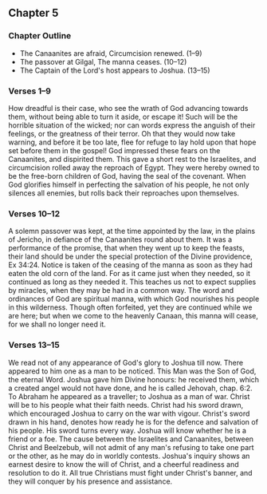 ## Chapter 5

### Chapter Outline

- The Canaanites are afraid, Circumcision renewed. (1–9)
- The passover at Gilgal, The manna ceases. (10–12)
- The Captain of the Lord's host appears to Joshua. (13–15)

### Verses 1–9

How dreadful is their case, who see the wrath of God advancing towards them, without being able to turn it aside, or escape it! Such will be the horrible situation of the wicked; nor can words express the anguish of their feelings, or the greatness of their terror. Oh that they would now take warning, and before it be too late, flee for refuge to lay hold upon that hope set before them in the gospel! God impressed these fears on the Canaanites, and dispirited them. This gave a short rest to the Israelites, and circumcision rolled away the reproach of Egypt. They were hereby owned to be the free-born children of God, having the seal of the covenant. When God glorifies himself in perfecting the salvation of his people, he not only silences all enemies, but rolls back their reproaches upon themselves.

### Verses 10–12

A solemn passover was kept, at the time appointed by the law, in the plains of Jericho, in defiance of the Canaanites round about them. It was a performance of the promise, that when they went up to keep the feasts, their land should be under the special protection of the Divine providence, Ex 34:24. Notice is taken of the ceasing of the manna as soon as they had eaten the old corn of the land. For as it came just when they needed, so it continued as long as they needed it. This teaches us not to expect supplies by miracles, when they may be had in a common way. The word and ordinances of God are spiritual manna, with which God nourishes his people in this wilderness. Though often forfeited, yet they are continued while we are here; but when we come to the heavenly Canaan, this manna will cease, for we shall no longer need it.

### Verses 13–15

We read not of any appearance of God's glory to Joshua till now. There appeared to him one as a man to be noticed. This Man was the Son of God, the eternal Word. Joshua gave him Divine honours: he received them, which a created angel would not have done, and he is called Jehovah, chap. 6:2. To Abraham he appeared as a traveller; to Joshua as a man of war. Christ will be to his people what their faith needs. Christ had his sword drawn, which encouraged Joshua to carry on the war with vigour. Christ's sword drawn in his hand, denotes how ready he is for the defence and salvation of his people. His sword turns every way. Joshua will know whether he is a friend or a foe. The cause between the Israelites and Canaanites, between Christ and Beelzebub, will not admit of any man's refusing to take one part or the other, as he may do in worldly contests. Joshua's inquiry shows an earnest desire to know the will of Christ, and a cheerful readiness and resolution to do it. All true Christians must fight under Christ's banner, and they will conquer by his presence and assistance.

